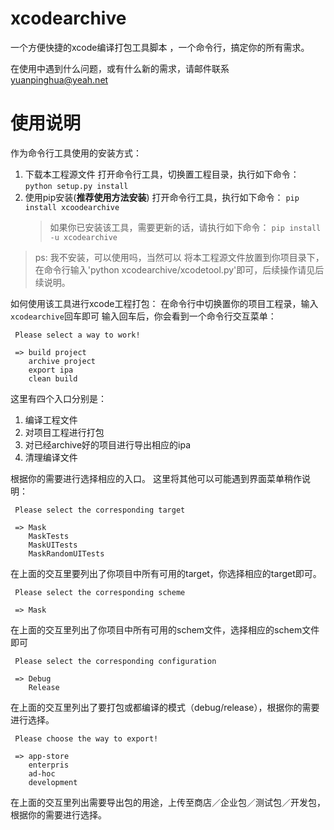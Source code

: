 # xcodearchive

  一个方便快捷的xcode编译打包工具脚本 ，一个命令行，搞定你的所有需求。


 在使用中遇到什么问题，或有什么新的需求，请邮件联系 yuanpinghua@yeah.net



# 使用说明
作为命令行工具使用的安装方式：
1. 下载本工程源文件
打开命令行工具，切换置工程目录，执行如下命令：
`python setup.py install`
2. 使用pip安装(**推荐使用方法安装**)
   打开命令行工具，执行如下命令：
   `pip install xcoodearchive`
   > 如果你已安装该工具，需要更新的话，请执行如下命令：
    `pip install -u xcodearchive`

>ps:  我不安装，可以使用吗，当然可以
  将本工程源文件放置到你项目录下，在命令行输入'python xcodearchive/xcodetool.py'即可，后续操作请见后续说明。


如何使用该工具进行xcode工程打包：
在命令行中切换置你的项目工程录，输入`xcodearchive`回车即可
输入回车后，你会看到一个命令行交互菜单：
```
 Please select a way to work!

 => build project
    archive project
    export ipa
    clean build
```
这里有四个入口分别是：
1. 编译工程文件
2. 对项目工程进行打包
3. 对已经archive好的项目进行导出相应的ipa
4. 清理编译文件

根据你的需要进行选择相应的入口。
这里将其他可以可能遇到界面菜单稍作说明：
```
 Please select the corresponding target

 => Mask
    MaskTests
    MaskUITests
    MaskRandomUITests

```
在上面的交互里要列出了你项目中所有可用的target，你选择相应的target即可。


```
 Please select the corresponding scheme

 => Mask
```
在上面的交互里列出了你项目中所有可用的schem文件，选择相应的schem文件即可

```
 Please select the corresponding configuration

 => Debug
    Release
```
在上面的交互里列出了要打包或都编译的模式（debug/release），根据你的需要进行选择。


```
 Please choose the way to export!

 => app-store
    enterpris
    ad-hoc
    development

```
在上面的交互里列出需要导出包的用途，上传至商店／企业包／测试包／开发包，根据你的需要进行选择。






